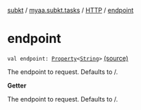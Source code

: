 [subkt](../../index.md) / [myaa.subkt.tasks](../index.md) / [HTTP](index.md) / [endpoint](./endpoint.md)

# endpoint

`val endpoint: `[`Property`](https://docs.gradle.org/current/javadoc/org/gradle/api/provider/Property.html)`<`[`String`](https://kotlinlang.org/api/latest/jvm/stdlib/kotlin/-string/index.html)`>` [(source)](https://github.com/Myaamori/SubKt/blob/master/src/main/kotlin/myaa/subkt/tasks/tasks.kt#L1331)

The endpoint to request. Defaults to /.

**Getter**

The endpoint to request. Defaults to /.

